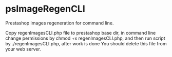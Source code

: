 # psImageRegenCLI
Prestashop images regeneration for command line.

Copy regenImagesCLI.php file to prestashop base dir, in command line change permissions by chmod +x regenImagesCLI.php, and then run script by ./regenImagesCLI.php, after work is done You should delete this file from your web server.
